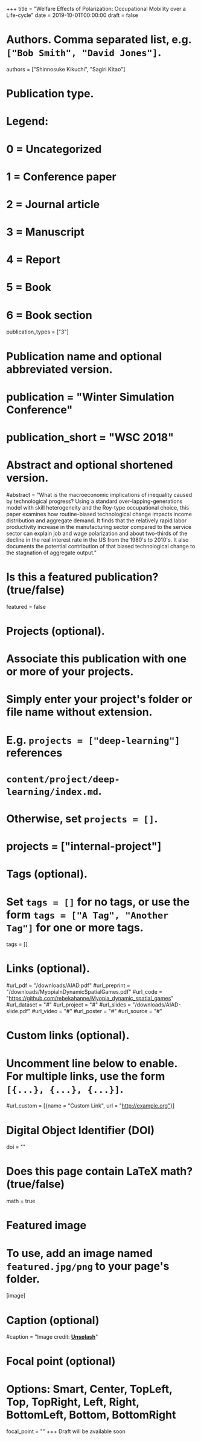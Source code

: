+++
title = "Welfare Effects of Polarization: Occupational Mobility over a Life-cycle"
date = 2019-10-01T00:00:00
draft = false

# Authors. Comma separated list, e.g. `["Bob Smith", "David Jones"]`.
authors = ["Shinnosuke Kikuchi", "Sagiri Kitao"]

# Publication type.
# Legend:
# 0 = Uncategorized
# 1 = Conference paper
# 2 = Journal article
# 3 = Manuscript
# 4 = Report
# 5 = Book
# 6 = Book section
publication_types = ["3"]

# Publication name and optional abbreviated version.
# publication = "Winter Simulation Conference"
# publication_short = "WSC 2018"

# Abstract and optional shortened version.
#abstract = "What is the macroeconomic implications of inequality caused by technological progress? Using a standard over-lapping-generations model with skill heterogeneity and the Roy-type occupational choice, this paper examines how routine-biased technological change impacts income distribution and aggregate demand. It finds that the relatively rapid labor productivity increase in the manufacturing sector compared to the service sector can explain job and wage polarization and about two-thirds of the decline in the real interest rate in the US from the 1980's to 2010's. It also documents the potential contribution of that biased technological change to the stagnation of aggregate output."

# Is this a featured publication? (true/false)
featured = false

# Projects (optional).
#   Associate this publication with one or more of your projects.
#   Simply enter your project's folder or file name without extension.
#   E.g. `projects = ["deep-learning"]` references 
#   `content/project/deep-learning/index.md`.
#   Otherwise, set `projects = []`.
# projects = ["internal-project"]

# Tags (optional).
#   Set `tags = []` for no tags, or use the form `tags = ["A Tag", "Another Tag"]` for one or more tags.
tags = []

# Links (optional).
#url_pdf = "/downloads/AIAD.pdf"
#url_preprint = "/downloads/MyopiaInDynamicSpatialGames.pdf"
#url_code = "https://github.com/rebekahanne/Myopia_dynamic_spatial_games"
#url_dataset = "#"
#url_project = "#"
#url_slides = "/downloads/AIAD-slide.pdf"
#url_video = "#"
#url_poster = "#"
#url_source = "#"

# Custom links (optional).
#   Uncomment line below to enable. For multiple links, use the form `[{...}, {...}, {...}]`.
#url_custom = [{name = "Custom Link", url = "http://example.org"}]

# Digital Object Identifier (DOI)
doi = ""

# Does this page contain LaTeX math? (true/false)
math = true

# Featured image
# To use, add an image named `featured.jpg/png` to your page's folder. 
[image]
  # Caption (optional)
  #caption = "Image credit: [**Unsplash**](https://unsplash.com/photos/pLCdAaMFLTE)"

  # Focal point (optional)
  # Options: Smart, Center, TopLeft, Top, TopRight, Left, Right, BottomLeft, Bottom, BottomRight
  focal_point = ""
+++
Draft will be available soon
